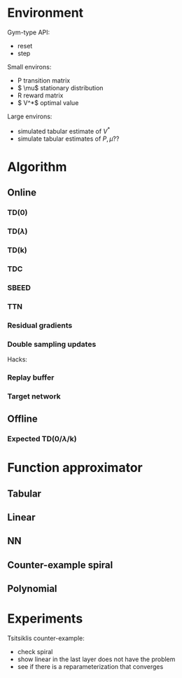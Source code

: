 # Environment

Gym-type API:

- reset
- step

Small environs:

- P transition matrix
- $ \mu$ stationary distribution
- R reward matrix
- $ V^*$ optimal value 

Large environs:

- simulated tabular estimate of $V^*$ 
- simulate tabular estimates of $P,\mu$??



# Algorithm

## Online

### TD(0)

### TD($\lambda$)

### TD(k)

### TDC

### SBEED

### TTN

### Residual gradients

### Double sampling updates 



Hacks:

### Replay buffer

### Target network









## Offline

### Expected TD(0/$\lambda$/k)





# Function approximator

## Tabular

## Linear

## NN

## Counter-example spiral

## Polynomial







# Experiments

Tsitsiklis counter-example:

- check spiral 
- show linear in the last layer does not have the problem
- see if there is a reparameterization that converges

